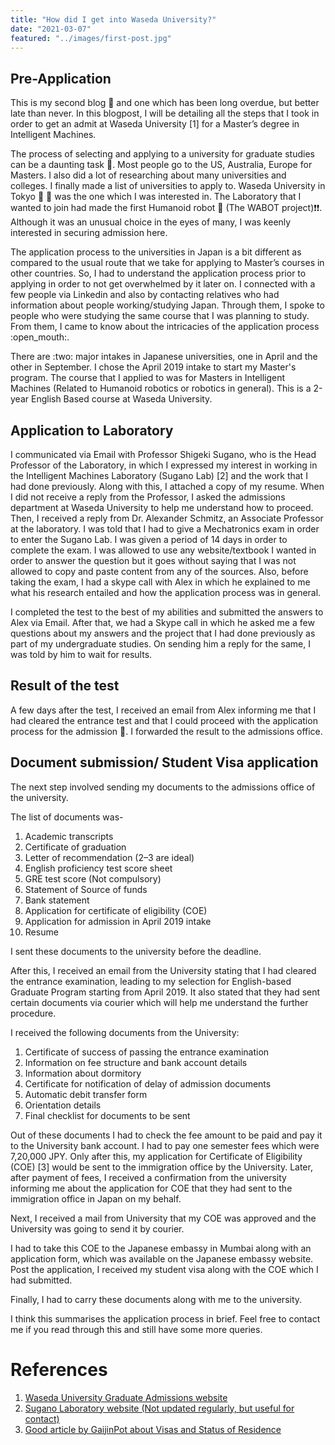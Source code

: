 ```yaml
---
title: "How did I get into Waseda University?"
date: "2021-03-07"
featured: "../images/first-post.jpg"
---
```

<h2>Pre-Application</h2>

This is my second blog 🎉 and one which has been long overdue, but better late than never. In this blogpost, I will be detailing all the steps that I took in order to get an admit at Waseda University [1] for a Master’s degree in Intelligent Machines.

<p>
The process of selecting and applying to a university for graduate studies can be a daunting task 🙏. Most people go to the US, Australia, Europe for Masters. I also did a lot of researching about many universities and colleges. I finally made a list of universities to apply to. Waseda University in Tokyo 🗼 🗾 was the one which I was interested in. The Laboratory that I wanted to join had made the first Humanoid robot 🤖 (The WABOT project)❗❗. Although it was an unusual choice in the eyes of many, I was keenly interested in securing admission here.
</p>

<p>
The application process to the universities in Japan is a bit different as compared to the usual route that we take for applying to Master’s courses in other countries. So, I had to understand the application process prior to applying in order to not get overwhelmed by it later on. I connected with a few people via Linkedin and also by contacting relatives who had information about people working/studying Japan. Through them, I spoke to people who were studying the same course that I was planning to study. From them, I came to know about the intricacies of the application process :open_mouth:.
</p>

<p>
There are :two: major intakes in Japanese universities, one in April and the other in September. I chose the April 2019 intake to start my Master's program. The course that I applied to was for Masters in Intelligent Machines (Related to Humanoid robotics or robotics in general). This is a 2-year English Based course at Waseda University.
</p>
<h2>Application to Laboratory</h2>

<p>
I communicated via Email with Professor Shigeki Sugano, who is the Head Professor of the Laboratory, in which I expressed my interest in working in the Intelligent Machines Laboratory (Sugano Lab) [2] and the work that I had done previously. Along with this, I attached a copy of my resume. When I did not receive a reply from the Professor, I asked the admissions department at Waseda University to help me understand how to proceed. Then, I received a reply from Dr. Alexander Schmitz, an Associate Professor at the laboratory. I was told that I had to give a Mechatronics exam in order to enter the Sugano Lab. I was given a period of 14 days in order to complete the exam. I was allowed to use any website/textbook I wanted in order to answer the question but it goes without saying that I was not allowed to copy and paste content from any of the sources. Also, before taking the exam, I had a skype call with Alex in which he explained to me what his research entailed and how the application process was in general.
</p>

<p>
I completed the test to the best of my abilities and submitted the answers to Alex via Email. After that, we had a Skype call in which he asked me a few questions about my answers and the project that I had done previously as part of my undergraduate studies. On sending him a reply for the same, I was told by him to wait for results.
</p>

<h2>Result of the test</h2>

<p>
A few days after the test, I received an email from Alex informing me that I had cleared the entrance test and that I could proceed with the application process for the admission 🙌. I forwarded the result to the admissions office.
</p>

<h2>Document submission/ Student Visa application </h2>

<p>
The next step involved sending my documents to the admissions office of the university.
</p>

The list of documents was-
1. Academic transcripts
2. Certificate of graduation
3. Letter of recommendation (2–3 are ideal)
4. English proficiency test score sheet
5. GRE test score (Not compulsory)
6. Statement of Source of funds
7. Bank statement
8. Application for certificate of eligibility (COE)
9. Application for admission in April 2019 intake
10. Resume

<p>
I sent these documents to the university before the deadline.
</p>

<p>
After this, I received an email from the University stating that I had cleared the entrance examination, leading to my selection for English-based Graduate Program starting from April 2019. It also stated that they had sent certain documents via courier which will help me understand the further procedure.
</p>

I received the following documents from the University:  

1. Certificate of success of passing the entrance examination
2. Information on fee structure and bank account details
3. Information about dormitory
4. Certificate for notification of delay of admission documents
5. Automatic debit transfer form
6. Orientation details
7. Final checklist for documents to be sent

<p>
Out of these documents I had to check the fee amount to be paid and pay it to the University bank account. I had to pay one semester fees which were 7,20,000 JPY. Only after this, my application for Certificate of Eligibility (COE) [3] would be sent to the immigration office by the University.
Later, after payment of fees, I received a confirmation from the university informing me about the application for COE that they had sent to the immigration office in Japan on my behalf.
</p>

<p>
Next, I received a mail from University that my COE was approved and the University was going to send it by courier.
</p>

<p>
I had to take this COE to the Japanese embassy in Mumbai along with an application form, which was available on the Japanese embassy website. Post the application, I received my student visa along with the COE which I had submitted.
</p>
<p>
Finally, I had to carry these documents along with me to the university.
</p>

I think this summarises the application process in brief. Feel free to contact me if you read through this and still have some more queries.

<h1>References</h1>

1. <a href="https://www.waseda.jp/fsci/en/admissions_gs/" target="_blank">Waseda University Graduate Admissions website</a>
2. <a href="http://www.sugano.mech.waseda.ac.jp/" target="_blank">Sugano Laboratory website (Not updated regularly, but useful for contact)</a>
3. <a href="https://blog.gaijinpot.com/japan101/visas-and-status-of-residence/" target="_blank">Good article by GaijinPot about Visas and Status of Residence</a>